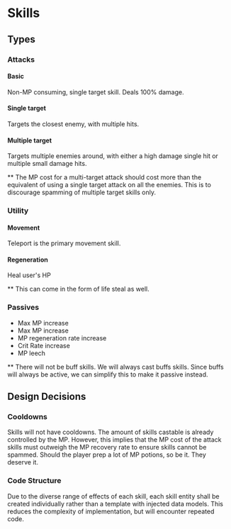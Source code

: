 # Skills

## Types

### Attacks

#### Basic

Non-MP consuming, single target skill. Deals 100% damage.

#### Single target

Targets the closest enemy, with multiple hits.

#### Multiple target

Targets multiple enemies around, with either a high damage single hit or multiple small damage hits.

** The MP cost for a multi-target attack should cost more than the equivalent of using a single target attack on all the enemies. This is to discourage spamming of multiple target skills only.

### Utility

#### Movement

Teleport is the primary movement skill.

#### Regeneration

Heal user's HP

** This can come in the form of life steal as well.

### Passives

- Max MP increase
- Max MP increase
- MP regeneration rate increase
- Crit Rate increase
- MP leech

** There will not be buff skills. We will always cast buffs skills. Since buffs will always be active, we can simplify this to make it passive instead.

## Design Decisions

### Cooldowns

Skills will not have cooldowns. The amount of skills castable is already controlled by the MP. However, this implies that the MP cost of the attack skills must outweigh the MP recovery rate to ensure skills cannot be spammed. Should the player prep a lot of MP potions, so be it. They deserve it.

### Code Structure

Due to the diverse range of effects of each skill, each skill entity shall be created individually rather than a template with injected data models. This reduces the complexity of implementation, but will encounter repeated code.